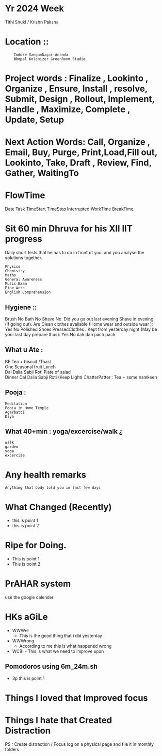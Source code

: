 # Yr 2024 Week 
  Tithi Shukl / Krishn Paksha 
# Location :: 
        Indore SangamNagar Ananda  
        Bhopal Kolonizer GreenRoom Studio
# Project words : Finalize , Lookinto , Organize , Ensure, Install , resolve, Submit, Design , Rollout, Implement, Handle , Maximize, Complete , Update, Setup 

# Next Action Words: Call, Organize , Email, Buy, Purge, Print,Load,Fill out, Lookinto, Take, Draft , Review, Find, Gather, WaitingTo 
        
# FlowTime                                                           
Date  Task TimeStart TimeStop   Interrupted  WorkTime   BreakTime.
          



# Sit 60 min Dhruva for his XII IIT progress
Daily short tests that he has to do in front of you. and you analyse the solutions together. 

    Physics 
    Chemistry 
    Maths 
    General Awareness 
    Music Exam 
    Fine Arts 
    English Comprehension 

## Hygiene :: 
Brush No Bath No Shave No:
  Did you go out last evening 
  Shave in evening (if going out). 
  Are Clean clothes available (Home wear and outside wear ): Yes No 
  Polished Shoes PressedClothes : Kept from yesterday night (May be your last day prepare thus): Yes No dah dah pach pach 
## What u Ate : 
  BF 
    Tea + biscuit /Toast  
    One Seasonal fruit 
  Lunch  
    Dal Dalia Sabji Roti
    Plate of salad  
  Dinner 
    Dal Dalia Sabji Roti 
    (Keep Light) 
  ChatterPatter  : 
    Tea + some namkeen  
## Pooja : 
    Meditation 
    Pooja in Home Temple 
    Agarbatti 
    Diya 
## What 40+min : yoga/excercise/walk ¿
    walk
    garden
    yoga
    excercise   
# Any health remarks 
    Anything that body told you in last few days 
# What Changed (Recently) 
* this is point 1
* this is point 2  
# Ripe for Doing. 
- This is point 1
- This is point 2 
# PrAHAR system 
 use the google calender 
# HKs aGiLe
  - WWWell
    - This is the good thing that i did yesterday       
  - WWWrong 
    - According to me this is what happened wrong  
  -  WCBI 
    -  This is what we need to improve upon   
## Pomodoros using 6m_24m.sh 
- 3p this is point 1 
# Things I loved that Improved focus 
# Things I hate that Created Distraction 

PS : Create distraction / Focus log on a physical page and file it in monthly folders 
